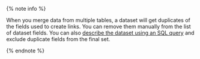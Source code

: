 {% note info %}

When you merge data from multiple tables, a dataset will get duplicates of the fields used to create links. You can remove them manually from the list of dataset fields. You can also [describe the dataset using an SQL query](../../datalens/operations/dataset/add-data.md) and exclude duplicate fields from the final set.

{% endnote %}